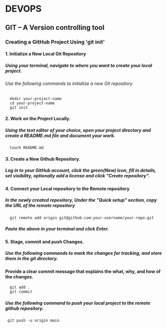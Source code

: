 # DEVOPS 

## GIT – A Version controlling tool
###   Creating a GitHub Project Using  'git init'

#### 1. Initialize a New Local Git Repository
#####  Using your terminal, navigate to  where you want to create your local project.
######  Use the following commands to initialize a new Git repository
      mkdir your-project-name
      cd your-project-name
      git init

#### 2. Work on the Project Locally.
##### Using the text editor of your choice, open your project directory and create a README.md file and document your work.
      touch README.md

#### 3. Create a New Github Repository.
#####  Log in to your GitHub account, click the green(New) Icon, fill in details, set visibility, optionally add a license and click "Create repository".

#### 4. Connect your Local repository to the Remote repository
##### In the newly created repository, Under the "Quick setup" section, copy the URL of the remote repository 
      git remote add origin git@github.com:your-username/your-repo.git
##### Paste the above in your terminal and click Enter.

#### 5. Stage, commit and push  Changes.
##### Use the following commands to mark the changes for tracking, and store them in the git directory.
#### Provide a clear commit message that explains the what, why, and how of the changes.
      git add .
      git commit 
##### Use the following command to push your local project to the remote github repository.
     git push -u origin main
 
 

